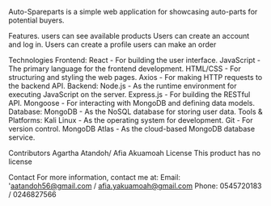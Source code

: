 Auto-Spareparts is a simple web application for showcasing auto-parts for potential buyers.

Features.
users can see available products
Users can create an account and log in.
Users can create a profile
users can make an order


Technologies
Frontend:
React - For building the user interface.
JavaScript - The primary language for the frontend development.
HTML/CSS - For structuring and styling the web pages.
Axios - For making HTTP requests to the backend API.
Backend:
Node.js - As the runtime environment for executing JavaScript on the server.
Express.js - For building the RESTful API.
Mongoose - For interacting with MongoDB and defining data models.
Database:
MongoDB - As the NoSQL database for storing user data.
Tools & Platforms:
Kali Linux - As the operating system for development.
Git - For version control.
MongoDB Atlas - As the cloud-based MongoDB database service.

Contributors
Agartha Atandoh/ Afia Akuamoah
License
This product has no license


Contact
For more information, contact me at:
Email: 'aatandoh56@gmail.com / afia.yakuamoah@gmail.com
Phone: 0545720183 / 0246827566 
